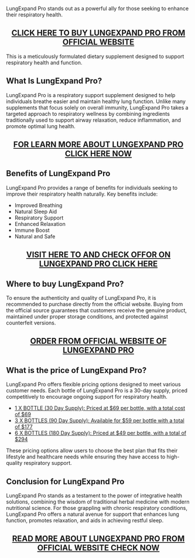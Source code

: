 <p style="text-align: left;">LungExpand Pro stands out as a powerful ally for those seeking to enhance their respiratory health.</p>
<h2 style="text-align: center;"><a href="https://sale365day.com/get-lungexpand">CLICK HERE TO BUY LUNGEXPAND PRO FROM OFFICIAL WEBSITE</a></h2>
<p style="text-align: left;">This is a meticulously formulated dietary supplement designed to support respiratory health and function.</p>
<h2 style="text-align: left;">What Is LungExpand Pro?</h2>
<p style="text-align: left;">LungExpand Pro is a respiratory support supplement designed to help individuals breathe easier and maintain healthy lung function. Unlike many supplements that focus solely on overall immunity, LungExpand Pro takes a targeted approach to respiratory wellness by combining ingredients traditionally used to support airway relaxation, reduce inflammation, and promote optimal lung health.</p>
<h2 style="text-align: center;"><a href="https://sale365day.com/get-lungexpand">FOR LEARN MORE ABOUT LUNGEXPAND PRO CLICK HERE NOW</a></h2>
<h2 style="text-align: left;">Benefits of LungExpand Pro</h2>
<p style="text-align: left;">LungExpand Pro provides a range of benefits for individuals seeking to improve their respiratory health naturally. Key benefits include:</p>
<ul style="text-align: left;">
<li>Improved Breathing</li>
<li>Natural Sleep Aid</li>
<li>Respiratory Support</li>
<li>Enhanced Relaxation</li>
<li>Immune Boost</li>
<li>Natural and Safe</li>
</ul>
<h2 style="text-align: center;"><a href="https://sale365day.com/get-lungexpand">VISIT HERE TO AND CHECK OFFOR ON LUNGEXPAND PRO CLICK HERE</a></h2>
<h2 style="text-align: left;">Where to buy LungExpand Pro?</h2>
<p style="text-align: left;">To ensure the authenticity and quality of LungExpand Pro, it is recommended to purchase directly from the official website. Buying from the official source guarantees that customers receive the genuine product, maintained under proper storage conditions, and protected against counterfeit versions.</p>
<h2 style="text-align: center;"><a href="https://sale365day.com/get-lungexpand">ORDER FROM OFFICIAL WEBSITE OF LUNGEXPAND PRO</a></h2>
<h2 style="text-align: left;">What is the price of LungExpand Pro?</h2>
<p style="text-align: left;">LungExpand Pro offers flexible pricing options designed to meet various customer needs. Each bottle of LungExpand Pro is a 30-day supply, priced competitively to encourage ongoing support for respiratory health.</p>
<ul style="text-align: left;">
<li><a href="https://sale365day.com/get-lungexpand">1 X BOTTLE (30 Day Supply): Priced at $69 per bottle, with a total cost of $69</a></li>
<li><a href="https://sale365day.com/get-lungexpand">3 X BOTTLES (90 Day Supply): Available for $59 per bottle with a total of $177</a></li>
<li><a href="https://sale365day.com/get-lungexpand">6 X BOTTLES (180 Day Supply): Priced at $49 per bottle, with a total of $294</a></li>
</ul>
<p>These pricing options allow users to choose the best plan that fits their lifestyle and healthcare needs while ensuring they have access to high-quality respiratory support.</p>
<h2 style="text-align: left;">Conclusion for LungExpand Pro</h2>
<p style="text-align: left;">LungExpand Pro stands as a testament to the power of integrative health solutions, combining the wisdom of traditional herbal medicine with modern nutritional science. For those grappling with chronic respiratory conditions, LungExpand Pro offers a natural avenue for support that enhances lung function, promotes relaxation, and aids in achieving restful sleep.</p>
<h2 style="text-align: center;"><a href="https://sale365day.com/get-lungexpand">READ MORE ABOUT LUNGEXPAND PRO FROM OFFICIAL WEBSITE CHECK NOW</a></h2>
